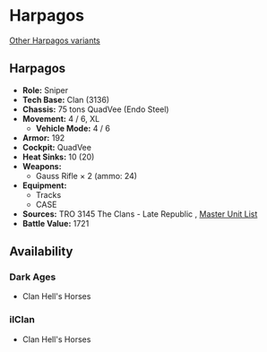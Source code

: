 # Harpagos 

[Other Harpagos variants](../harpagos.md) 

## Harpagos 

- **Role:** Sniper 
- **Tech Base:** Clan (3136) 
- **Chassis:** 75 tons QuadVee (Endo Steel) 
- **Movement:** 4 / 6, XL 
  - **Vehicle Mode:** 4 / 6 
- **Armor:** 192 
- **Cockpit:** QuadVee 
- **Heat Sinks:** 10 (20) 
- **Weapons:** 
  - Gauss Rifle × 2 (ammo: 24) 
- **Equipment:** 
  - Tracks 
  - CASE 
- **Sources:** TRO 3145 The Clans - Late Republic , [Master Unit List](http://masterunitlist.info/Unit/Details/6254) 
- **Battle Value:** 1721 

## Availability 

### Dark Ages 

- Clan Hell's Horses 

### ilClan 

- Clan Hell's Horses 

